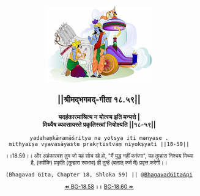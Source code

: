 <center><img src="../../asset/BG.png" alt="#API #bhagavadgitaapi #slok #nodejs #js #api #gitaapi #krishna #hinduism #vedic #ISKCON #shreemadbhagavadgita #technology"/>
<h2>||श्रीमद्‍भगवद्‍-गीता १८.५९||</h2>
<h3>यदहंकारमाश्रित्य न योत्स्य इति मन्यसे |<br/>मिथ्यैष व्यवसायस्ते प्रकृतिस्त्वां नियोक्ष्यति ||१८-५९||</h3>
<pre>yadahaṃkāramāśritya na yotsya iti manyase .<br/>mithyaiṣa vyavasāyaste prakṛtistvāṃ niyokṣyati ||18-59||</pre>
<p>।।18.59।। और अहंकारवश तुम जो यह सोच रहे हो, "मैं युद्ध नहीं करूंगा", यह तुम्हारा निश्चय मिथ्या है, (क्योंकि) प्रकृति (तुम्हारा स्वभाव) ही तुम्हें (बलात् कर्म में) प्रवृत्त करेगी।।</p>
<pre>(Bhagavad Gita, Chapter 18, Shloka 59) || <a href="https://twitter.com/bhagavadgitaapi">@BhagavadGitaApi</a></pre><a href="../../18/58">⏪  BG-18.58</a><b>        ।।        </b><a href="../../18/60">BG-18.60  ⏩</a></center>